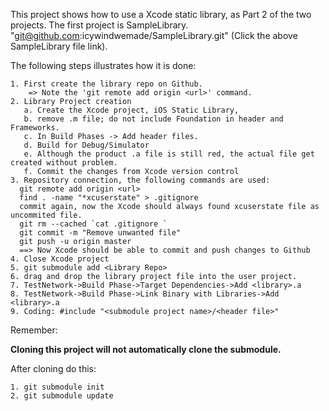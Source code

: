 This project shows how to use a Xcode static library, as Part 2 of the two projects.
The first project is SampleLibrary.  "git@github.com:icywindwemade/SampleLibrary.git"
(Click the above SampleLibrary file link).

The following steps illustrates how it is done:

    1. First create the library repo on Github.
        => Note the 'git remote add origin <url>' command.
    2. Library Project creation
       a. Create the Xcode project, iOS Static Library,
       b. remove .m file; do not include Foundation in header and Frameworks.  
       c. In Build Phases -> Add header files.
       d. Build for Debug/Simulator
       e. Although the product .a file is still red, the actual file get created without problem.
       f. Commit the changes from Xcode version control
    3. Repository connection, the following commands are used:
      git remote add origin <url>
      find . -name "*xcuserstate" > .gitignore 
      commit again, now the Xcode should always found xcuserstate file as uncommited file.
      git rm --cached `cat .gitignore `
      git commit -m "Remove unwanted file"
      git push -u origin master
      ==> Now Xcode should be able to commit and push changes to Github
    4. Close Xcode project 
    5. git submodule add <Library Repo>
    6. drag and drop the library project file into the user project.
    7. TestNetwork->Build Phase->Target Dependencies->Add <library>.a
    8. TestNetwork->Build Phase->Link Binary with Libraries->Add <library>.a
    9. Coding: #include "<submodule project name>/<header file>"

Remember:

<b>Cloning this project will not automatically clone the submodule.</b>


After cloning do this: 

    1. git submodule init 
    2. git submodule update

